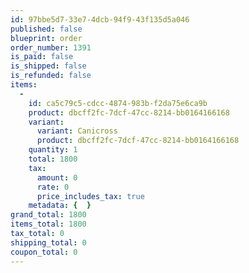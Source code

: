 ```yaml
---
id: 97bbe5d7-33e7-4dcb-94f9-43f135d5a046
published: false
blueprint: order
order_number: 1391
is_paid: false
is_shipped: false
is_refunded: false
items:
  -
    id: ca5c79c5-cdcc-4874-983b-f2da75e6ca9b
    product: dbcff2fc-7dcf-47cc-8214-bb0164166168
    variant:
      variant: Canicross
      product: dbcff2fc-7dcf-47cc-8214-bb0164166168
    quantity: 1
    total: 1800
    tax:
      amount: 0
      rate: 0
      price_includes_tax: true
    metadata: {  }
grand_total: 1800
items_total: 1800
tax_total: 0
shipping_total: 0
coupon_total: 0
---
```

